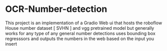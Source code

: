 # OCR-Number-detection
This project is an implementation of a Gradio Web ui
that hosts the roboflow House number dataset [ SVHN ]
and vgg pretrained model
but generally works for any type of any general number detections
uses bounding box regresssors and outputs the numbers in the web based on the input you insert

